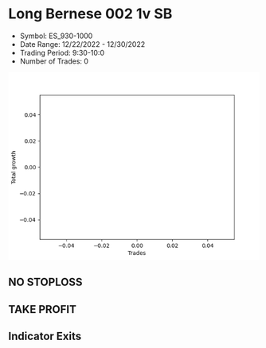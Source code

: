 # Long Bernese 002 1v  SB 
- Symbol: ES_930-1000
- Date Range: 12/22/2022 - 12/30/2022
- Trading Period: 9:30-10:0
- Number of Trades: 0

![Plot](LongBernese0021vSBES_930-1000.png)
## NO STOPLOSS














## TAKE PROFIT











## Indicator Exits

